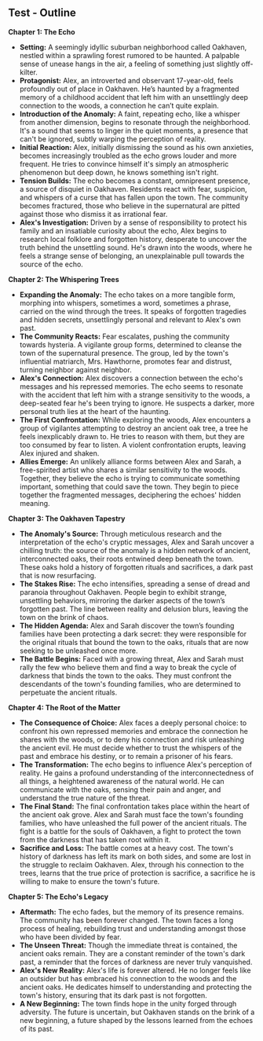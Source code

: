 ## Test - Outline

**Chapter 1: The Echo**

* **Setting:**  A seemingly idyllic suburban neighborhood called Oakhaven, nestled within a sprawling forest rumored to be haunted. A palpable sense of unease hangs in the air, a feeling of something just slightly off-kilter.  
* **Protagonist:**  Alex, an introverted and observant 17-year-old, feels profoundly out of place in Oakhaven.  He’s haunted by a fragmented memory of a childhood accident that left him with an unsettlingly deep connection to the woods, a connection he can’t quite explain.  
* **Introduction of the Anomaly:**  A faint, repeating echo, like a whisper from another dimension, begins to resonate through the neighborhood. It's a sound that seems to linger in the quiet moments, a presence that can't be ignored, subtly warping the perception of reality.
* **Initial Reaction:**  Alex, initially dismissing the sound as his own anxieties, becomes increasingly troubled as the echo grows louder and more frequent. He tries to convince himself it's simply an atmospheric phenomenon but deep down, he knows something isn't right.
* **Tension Builds:**  The echo becomes a constant, omnipresent presence, a source of disquiet in Oakhaven. Residents react with fear, suspicion, and whispers of a curse that has fallen upon the town.  The community becomes fractured, those who believe in the supernatural are pitted against those who dismiss it as irrational fear.
* **Alex's Investigation:**  Driven by a sense of responsibility to protect his family and an insatiable curiosity about the echo, Alex begins to research local folklore and forgotten history, desperate to uncover the truth behind the unsettling sound. He's drawn into the woods, where he feels a strange sense of belonging, an unexplainable pull towards the source of the echo. 

**Chapter 2: The Whispering Trees**

* **Expanding the Anomaly:**  The echo takes on a more tangible form, morphing into whispers, sometimes a word, sometimes a phrase, carried on the wind through the trees.  It speaks of forgotten tragedies and hidden secrets, unsettlingly personal and relevant to Alex's own past.
* **The Community Reacts:**  Fear escalates, pushing the community towards hysteria. A vigilante group forms, determined to cleanse the town of the supernatural presence.  The group, led by the town's influential matriarch, Mrs. Hawthorne,  promotes fear and distrust, turning neighbor against neighbor.
* **Alex's Connection:**  Alex discovers a connection between the echo's messages and his repressed memories.  The echo seems to resonate with the accident that left him with a strange sensitivity to the woods, a deep-seated fear he's been trying to ignore.  He suspects a darker, more personal truth lies at the heart of the haunting.
* **The First Confrontation:**  While exploring the woods, Alex encounters a group of vigilantes attempting to destroy an ancient oak tree, a tree he feels inexplicably drawn to.  He tries to reason with them, but they are too consumed by fear to listen.  A violent confrontation erupts, leaving Alex injured and shaken.
* **Allies Emerge:**  An unlikely alliance forms between Alex and Sarah, a free-spirited artist who shares a similar sensitivity to the woods. Together, they believe the echo is trying to communicate something important, something that could save the town.  They begin to piece together the fragmented messages, deciphering the echoes' hidden meaning.

**Chapter 3: The Oakhaven Tapestry**

* **The Anomaly's Source:**  Through meticulous research and the interpretation of the echo's cryptic messages, Alex and Sarah uncover a chilling truth: the source of the anomaly is a hidden network of ancient, interconnected oaks, their roots entwined deep beneath the town.  These oaks hold a history of forgotten rituals and sacrifices, a dark past that is now resurfacing.
* **The Stakes Rise:**  The echo intensifies, spreading a sense of dread and paranoia throughout Oakhaven.  People begin to exhibit strange, unsettling behaviors, mirroring the darker aspects of the town’s forgotten past.  The line between reality and delusion blurs, leaving the town on the brink of chaos. 
* **The Hidden Agenda:**  Alex and Sarah discover the town’s founding families have been protecting a dark secret:  they were responsible for the original rituals that bound the town to the oaks, rituals that are now seeking to be unleashed once more. 
* **The Battle Begins:**  Faced with a growing threat, Alex and Sarah must rally the few who believe them and find a way to break the cycle of darkness that binds the town to the oaks.  They must confront the descendants of the town's founding families, who are determined to perpetuate the ancient rituals.

**Chapter 4:  The Root of the Matter**

* **The Consequence of Choice:**  Alex faces a deeply personal choice: to confront his own repressed memories and embrace the connection he shares with the woods, or to deny his connection and risk unleashing the ancient evil. He must decide whether to trust the whispers of the past and embrace his destiny, or to remain a prisoner of his fears.
* **The Transformation:**  The echo begins to influence Alex's perception of reality.  He gains a profound understanding of the interconnectedness of all things, a heightened awareness of the natural world.  He can communicate with the oaks, sensing their pain and anger, and understand the true nature of the threat. 
* **The Final Stand:**  The final confrontation takes place within the heart of the ancient oak grove.  Alex and Sarah must face the town's founding families, who have unleashed the full power of the ancient rituals.  The fight is a battle for the souls of Oakhaven, a fight to protect the town from the darkness that has taken root within it.
* **Sacrifice and Loss:**  The battle comes at a heavy cost.  The town's history of darkness has left its mark on both sides, and some are lost in the struggle to reclaim Oakhaven. Alex, through his connection to the trees, learns that the true price of protection is sacrifice, a sacrifice he is willing to make to ensure the town's future.

**Chapter 5: The Echo's Legacy**

* **Aftermath:**  The echo fades, but the memory of its presence remains. The community has been forever changed. The town faces a long process of healing, rebuilding trust and understanding amongst those who have been divided by fear.
* **The Unseen Threat:**  Though the immediate threat is contained, the ancient oaks remain.  They are a constant reminder of the town's dark past, a reminder that the forces of darkness are never truly vanquished.
* **Alex's New Reality:**  Alex's life is forever altered.  He no longer feels like an outsider but has embraced his connection to the woods and the ancient oaks.  He dedicates himself to understanding and protecting the town's history, ensuring that its dark past is not forgotten.
* **A New Beginning:**  The town finds hope in the unity forged through adversity. The future is uncertain, but Oakhaven stands on the brink of a new beginning, a future shaped by the lessons learned from the echoes of its past. 

